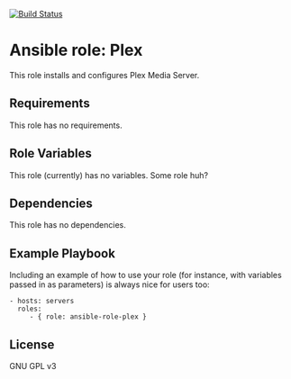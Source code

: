 [![Build Status](https://travis-ci.org/jhughes01/ansible-role-plex.svg?branch=master)](https://travis-ci.org/jhughes01/ansible-role-plex)

Ansible role: Plex
=========

This role installs and configures Plex Media Server.

Requirements
------------

This role has no requirements.

Role Variables
--------------

This role (currently) has no variables. Some role huh?

Dependencies
------------

This role has no dependencies.

Example Playbook
----------------

Including an example of how to use your role (for instance, with variables passed in as parameters) is always nice for users too:

    - hosts: servers
      roles:
         - { role: ansible-role-plex }

License
-------

GNU GPL v3

